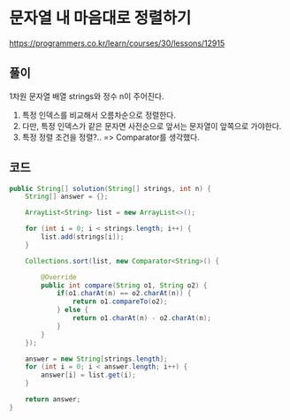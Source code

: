 # 문자열 내 마음대로 정렬하기

https://programmers.co.kr/learn/courses/30/lessons/12915

## 풀이

1차원 문자열 배열 strings와 정수 n이 주어진다.

1. 특정 인덱스를 비교해서 오름차순으로 정렬한다.
2. 다만, 특정 인덱스가 같은 문자면 사전순으로 앞서는 문자열이 앞쪽으로 가야한다.
3. 특정 정렬 조건을 정렬?.. => Comparator를 생각했다.

## 코드

```java
public String[] solution(String[] strings, int n) {
    String[] answer = {};

    ArrayList<String> list = new ArrayList<>();

    for (int i = 0; i < strings.length; i++) {
        list.add(strings[i]);
    }

    Collections.sort(list, new Comparator<String>() {

        @Override
        public int compare(String o1, String o2) {
            if(o1.charAt(n) == o2.charAt(n)) {
                return o1.compareTo(o2);
            } else {
                return o1.charAt(n) - o2.charAt(n);
            }
        }
    });

    answer = new String[strings.length];
    for (int i = 0; i < answer.length; i++) {
        answer[i] = list.get(i);
    }

    return answer;
}
```

